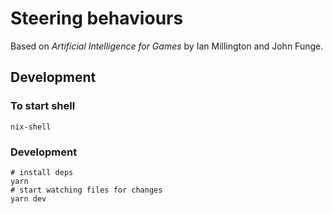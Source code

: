 # Steering behaviours

Based on _Artificial Intelligence for Games_ by Ian Millington and John Funge.

## Development

### To start shell

`nix-shell`

### Development

```shell
# install deps
yarn
# start watching files for changes
yarn dev
```
